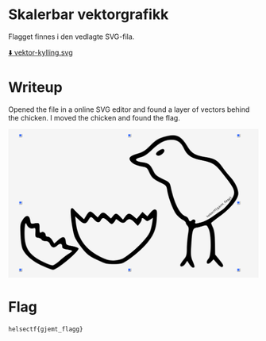 # Skalerbar vektorgrafikk

Flagget finnes i den vedlagte SVG-fila.

[⬇️ vektor-kylling.svg](vektor-kylling.svg)

# Writeup

Opened the file in a online SVG editor and found a layer of vectors behind the chicken. I moved the chicken and found the flag.

![Alt text](image.png)

# Flag

```
helsectf{gjemt_flagg}
```